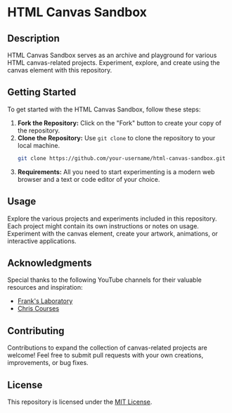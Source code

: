 # HTML Canvas Sandbox

## Description
HTML Canvas Sandbox serves as an archive and playground for various HTML canvas-related projects. Experiment, explore, and create using the canvas element with this repository.

## Getting Started
To get started with the HTML Canvas Sandbox, follow these steps:
1. **Fork the Repository:** Click on the "Fork" button to create your copy of the repository.
2. **Clone the Repository:** Use `git clone` to clone the repository to your local machine.
    ```bash
    git clone https://github.com/your-username/html-canvas-sandbox.git
    ```
3. **Requirements:** All you need to start experimenting is a modern web browser and a text or code editor of your choice.

## Usage
Explore the various projects and experiments included in this repository. Each project might contain its own instructions or notes on usage. Experiment with the canvas element, create your artwork, animations, or interactive applications.

## Acknowledgments
Special thanks to the following YouTube channels for their valuable resources and inspiration:
- [Frank's Laboratory](https://www.youtube.com/c/Frankslaboratory)
- [Chris Courses](https://www.youtube.com/c/chriscourses)

## Contributing
Contributions to expand the collection of canvas-related projects are welcome! Feel free to submit pull requests with your own creations, improvements, or bug fixes.

## License
This repository is licensed under the [MIT License](LICENSE).
